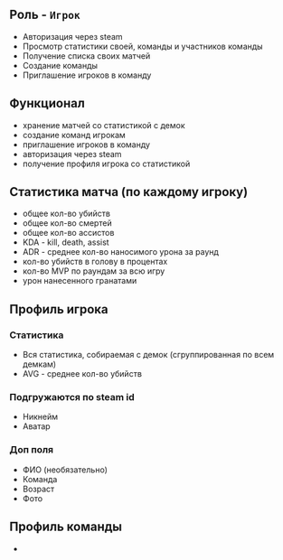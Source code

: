 ## Роль - `Игрок`
- Авторизация через steam
- Просмотр статистики своей, команды и участников команды
- Получение списка своих матчей
- Создание команды
- Приглашение игроков в команду

## Функционал
- хранение матчей со статистикой с демок
- создание команд игрокам
- приглашение игроков в команду
- авторизация через steam
- получение профиля игрока со статистикой

## Статистика матча (по каждому игроку)
- общее кол-во убийств
- общее кол-во смертей
- общее кол-во ассистов
- KDA - kill, death, assist
- ADR - среднее кол-во наносимого урона за раунд
- кол-во убийств в голову в процентах
- кол-во MVP по раундам за всю игру
- урон нанесенного гранатами

## Профиль игрока

### Статистика
- Вся статистика, собираемая с демок (сгруппированная по всем демкам)
- AVG - среднее кол-во убийств

### Подгружаются по steam id
- Никнейм
- Аватар

### Доп поля
- ФИО (необязательно)
- Команда
- Возраст
- Фото

## Профиль команды
-
